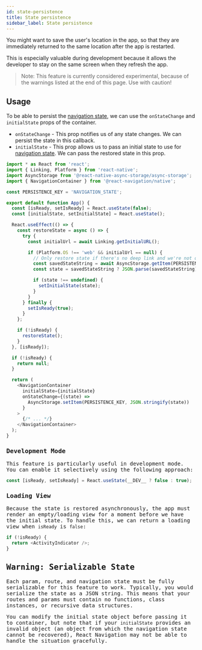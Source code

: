 ```yaml
---
id: state-persistence
title: State persistence
sidebar_label: State persistence
---
```


You might want to save the user's location in the app, so that they are immediately returned to the same location after the app is restarted.

This is especially valuable during development because it allows the developer to stay on the same screen when they refresh the app.

> Note: This feature is currently considered experimental, because of the warnings listed at the end of this page. Use with caution!

## Usage

To be able to persist the [navigation state](navigation-state.md), we can use the `onStateChange` and `initialState` props of the container.

- `onStateChange` - This prop notifies us of any state changes. We can persist the state in this callback.
- `initialState` - This prop allows us to pass an initial state to use for [navigation state](navigation-state.md). We can pass the restored state in this prop.

 <samp id="state-persistance" />

```js
import * as React from 'react';
import { Linking, Platform } from 'react-native';
import AsyncStorage from '@react-native-async-storage/async-storage';
import { NavigationContainer } from '@react-navigation/native';

const PERSISTENCE_KEY = 'NAVIGATION_STATE';

export default function App() {
  const [isReady, setIsReady] = React.useState(false);
  const [initialState, setInitialState] = React.useState();

  React.useEffect(() => {
    const restoreState = async () => {
      try {
        const initialUrl = await Linking.getInitialURL();

        if (Platform.OS !== 'web' && initialUrl == null) {
          // Only restore state if there's no deep link and we're not on web
          const savedStateString = await AsyncStorage.getItem(PERSISTENCE_KEY);
          const state = savedStateString ? JSON.parse(savedStateString) : undefined;

          if (state !== undefined) {
            setInitialState(state);
          }
        }
      } finally {
        setIsReady(true);
      }
    };

    if (!isReady) {
      restoreState();
    }
  }, [isReady]);

  if (!isReady) {
    return null;
  }

  return (
    <NavigationContainer
      initialState={initialState}
      onStateChange={(state) =>
        AsyncStorage.setItem(PERSISTENCE_KEY, JSON.stringify(state))
      }
    >
      {/* ... */}
    </NavigationContainer>
  );
}
```

### Development Mode

This feature is particularly useful in development mode. You can enable it selectively using the following approach:

```js
const [isReady, setIsReady] = React.useState(__DEV__ ? false : true);
```

### Loading View

Because the state is restored asynchronously, the app must render an empty/loading view for a moment before we have the initial state. To handle this, we can return a loading view when `isReady` is `false`:

```js
if (!isReady) {
  return <ActivityIndicator />;
}
```

## Warning: Serializable State

Each param, route, and navigation state must be fully serializable for this feature to work. Typically, you would serialize the state as a JSON string. This means that your routes and params must contain no functions, class instances, or recursive data structures.

You can modify the initial state object before passing it to container, but note that if your `initialState` provides an invalid object (an object from which the navigation state cannot be recovered), React Navigation may not be able to handle the situation gracefully.

